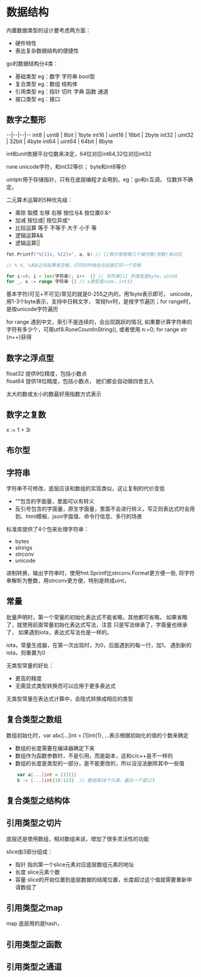 # 数据结构

内置数据类型的设计要考虑两方面：
- 硬件特性
- 表达复杂数据结构的便捷性

go的数据结构分4类：
- 基础类型 eg：数字 字符串 bool型
- 复合类型 eg：数组 结构体
- 引用类型 eg：指针 切片 字典 函数 通道
- 接口类型 eg：接口

## 数字之整形

--|--|--|--
int8 | uint8 | 8bit | 1byte
int16 | uint16 | 16bit | 2byte 
int32 | uint32 | 32bit | 4byte 
int64 | uint64 | 64bit | 8byte 

int和unit依据平台位数来决定，64位对应int64,32位对应int32

rune unicode字符，和int32等价； byte和int8等价

uintptr用于存储指针，只有在底层编程才会用到，eg：go和c互调，
位数并不确定。

二元算术运算的5种优先级：
- 乘除 取模 左移 右移 按位与& 按位置0:&^ 
- 加减 按位或| 按位异或^
- 比较运算 等于 不等于 大于 小于 等
- 逻辑运算&&
- 逻辑运算||

```go
fmt.Printf("%[1]v, %[2]v", a, b) // []表示使用第几个操作数(参数)来对应

// % d, %和d之间如果有空格，打印的时候会在前面打印一个空格

for i:=0; i < len(字符串); i++  {} // 字符串[i] 的类型是byte，uint8
for _, x := range 字符串 {} // x类型是rune，int32
```
基本字符(可见+不可见)常见的就是0-255之内的，用1byte表示即可，
unicode，用1-3个byte表示，支持中日韩文字，
常规for时，是按字节遍历；for range时，是按unicode字符遍历

for range 遇到中文，索引不是连续的，会出现跳跃的情况,
如果要计算字符串的字符有多少个，可用utf8.RuneCountInString(),
或者使用 n:=0; for range str {n++}获得

## 数字之浮点型

float32 提供9位精度，包括小数点  
float64 提供18位精度，包括小数点， 她们都会自动做四舍五入

太大的数或太小的数最好用指数方式表示

## 数字之复数

x := 1 + 3i

## 布尔型

## 字符串

字符串不可修改，底层应该和数组的实现类似，这让复制的代价变低

- ""包含的字面量，里面可以有转义
- 反引号包含的字面量，原生字面量，里面不会进行转义，写正则表达式时会用到、html模板、json字面值、命令行信息、多行的场景

标准库提供了4个包来处理字符串：
- bytes
- strings
- strconv
- unicode

进制转换，输出字符串时，使用fmt.Sprintf比strconv.Format更方便一些,
将字符串解析为整数，用strconv更方便，特别是转成uint，

## 常量

批量声明时，第一个常量的初始化表达式不能省略，其他都可省略，
如果省略了，就使用前面常量初始化表达式写法，注意 只是写法继承了，字面量也继承了，
如果遇到iota，表达式写法也是一样的。

iota，常量生成器，在第一次出现时，为0，后面遇到的每一行，加1，
遇到新的iota，则重置为0

无类型常量的好处：
- 更高的精度
- 无需显式类型转换而可以应用于更多表达式

无类型常量在表达式计算中，会隐式转换成相应的类型

## 复合类型之数组

数组初始化时，var abc[...]int = [1]int{1}, ...表示根据初始化的值的个数来确定

- 数组的长度需要在编译器确定下来
- 数组作为函数参数时，不是引用，而是副本，这和c/c++是不一样的
- 数组的长度是类型的一部分，是不能更改的，所以没没法删除其中一些值

```go
    var a[...]int = [1]{1}
    b := [...]int{10:123}  // 数组有10个元素，最后一个是123
```

## 复合类型之结构体

## 引用类型之切片

底层还是使用数组，相对数组来说，增加了很多灵活性的功能

slice由3部分组成：
- 指针 指向第一个slice元素对应底层数组元素的地址
- 长度 slice元素个数
- 容量 slice的开始位置到底层数据的结尾位置，长度超过这个值就需要重新申请数组了

## 引用类型之map

map 底层用的是hash，

## 引用类型之函数

## 引用类型之通道

